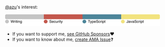 [@azu](https://github.com/azu/azu/)'s interest:

[![My interest](https://raw.githubusercontent.com/azu/azu/master/docs/resources/GitHubHeader.png)](https://github.com/sponsors/azu)

<!-- Source: https://www.figma.com/file/a19Efv000GiqL4O8ng2ygX/Untitled?node-id=0%3A1 -->

- If you want to support me, [see GitHub Sponsors️](https://github.com/sponsors/azu)♥
- If you want to know about me, [create AMA Issue](https://github.com/azu/azu/issues/new?template=AMA.md)❓

